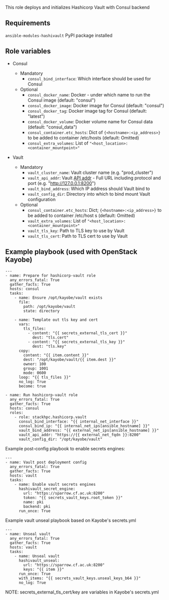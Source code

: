 This role deploys and initializes Hashicorp Vault with Consul backend

Requirements
------------

``ansible-modules-hashivault`` PyPI package installed

Role variables
--------------

* Consul
  * Mandatory
    * `consul_bind_interface`: Which interface should be used for Consul
  * Optional
    * `consul_docker_name`: Docker - under which name to run the Consul image (default: "consul")
    * `consul_docker_image`: Docker image for Consul (default: "consul")
    * `consul_docker_tag`: Docker image tag for Consul (default: "latest")
    * `consul_docker_volume`: Docker volume name for Consul data (default: "consul_data")
    * `consul_container.etc_hosts`: Dict of `{<hostname>:<ip_address>}` to be added to container /etc/hosts (default: Omitted)
    * `consul_extra_volumes`: List of `"<host_location>:<container_mountpoint>"`

* Vault
  * Mandatory
    * `vault_cluster_name`: Vault cluster name (e.g. "prod_cluster")
    * `vault_api_addr`: Vault [API addr](https://www.vaultproject.io/docs/configuration#api_addr) - Full URL including protocol and port (e.g. "http://127.0.0.1:8200")
    * `vault_bind_address`: Which IP address should Vault bind to
    * `vault_config_dir`: Directory into which to bind mount Vault configuration
  * Optional
    * `consul_container.etc_hosts`: Dict; `{<hostname>:<ip_address>}` to be added to container /etc/host
s (default: Omitted)
    * `vault_extra_volumes`: List of `"<host_location>:<container_mountpoint>"`
    * `vault_tls_key`: Path to TLS key to use by Vault
    * `vault_tls_cert`: Path to TLS cert to use by Vault



Example playbook (used with OpenStack Kayobe)
---------------------------------------------

```
---
- name: Prepare for hashicorp-vault role
  any_errors_fatal: True
  gather_facts: True
  hosts: consul
  tasks:
    - name: Ensure /opt/kayobe/vault exists
      file:
        path: /opt/kayobe/vault
        state: directory

    - name: Template out tls key and cert
      vars:
        tls_files:
          - content: "{{ secrets_external_tls_cert }}"
            dest: "tls.cert"
          - content: "{{ secrets_external_tls_key }}"
            dest: "tls.key"
      copy:
        content: "{{ item.content }}"
        dest: "/opt/kayobe/vault/{{ item.dest }}"
        owner: 100
        group: 1001
        mode: 0600
      loop: "{{ tls_files }}"
      no_log: True
      become: true

- name: Run hashicorp-vault role
  any_errors_fatal: True
  gather_facts: True
  hosts: consul
  roles:
    - role: stackhpc.hashicorp.vault
      consul_bind_interface: "{{ internal_net_interface }}"
      consul_bind_ip: "{{ internal_net_ips[ansible_hostname] }}"
      vault_bind_address: "{{ external_net_ips[ansible_hostname] }}"
      vault_api_addr: "https://{{ external_net_fqdn }}:8200"
      vault_config_dir: "/opt/kayobe/vault"
```

Example post-config playbook to enable secrets engines:
```
---
- name: Vault post deployment config
  any_errors_fatal: True
  gather_facts: True
  hosts: vault
  tasks:
    - name: Enable vault secrets engines
      hashivault_secret_engine:
        url: "https://sparrow.cf.ac.uk:8200"
        token: "{{ secrets_vault_keys.root_token }}"
        name: pki
        backend: pki
      run_once: True
```

Example vault unseal playbook based on Kayobe's secrets.yml
```
---
- name: Unseal vault
  any_errors_fatal: True
  gather_facts: True
  hosts: vault
  tasks:
    - name: Unseal vault
      hashivault_unseal:
        url: "https://sparrow.cf.ac.uk:8200"
        keys: "{{ item }}"
      run_once: True
      with_items: "{{ secrets_vault_keys.unseal_keys_b64 }}"
      no_log: True
```

NOTE: secrets_external_tls_cert/key are variables in Kayobe's secrets.yml
